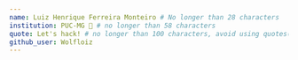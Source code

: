 ```yaml
---
name: Luiz Henrique Ferreira Monteiro # No longer than 28 characters
institution: PUC-MG 🚩 # no longer than 58 characters
quote: Let's hack! # no longer than 100 characters, avoid using quotes(") to guarantee the format remains the same.
github_user: Wolfloiz
---
```

